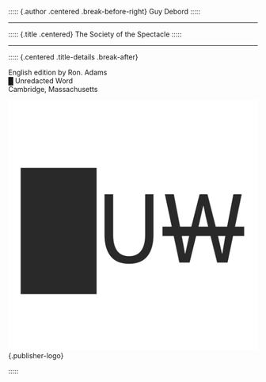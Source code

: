 ::::: {.author .centered .break-before-right}
Guy Debord
:::::

---

::::: {.title .centered}
The Society of the Spectacle
:::::

---

::::: {.centered .title-details .break-after}

English edition by Ron. Adams\
█ Unredacted Word\
Cambridge, Massachusetts

![](images/logo.svg){.publisher-logo}

:::::

